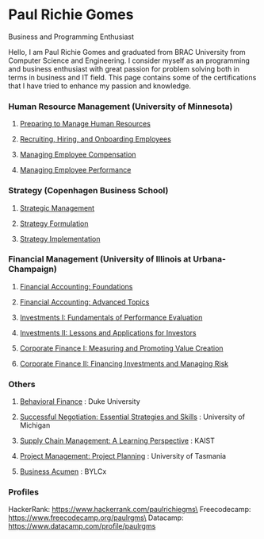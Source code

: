 # Paul Richie Gomes
Business and Programming Enthusiast

​Hello, I am Paul Richie Gomes and graduated from BRAC University from Computer Science and Engineering. I consider myself as an programming and business enthusiast with great passion for problem solving both in terms in business and IT field. This page contains some of the certifications that I have tried to enhance my passion and knowledge.



### Human Resource Management (University of Minnesota)

1. [Preparing to Manage Human Resources](https://www.coursera.org/account/accomplishments/certificate/UAESNU2FNFPD)

2. [Recruiting, Hiring, and Onboarding Employees](https://www.coursera.org/account/accomplishments/certificate/TT267QL94EUB)

3. [Managing Employee Compensation](https://www.coursera.org/account/accomplishments/certificate/4VW9MM7TCBAH)

4. [Managing Employee Performance](https://www.coursera.org/account/accomplishments/certificate/A62Z4X65PAXY)

### Strategy (Copenhagen Business School)

1. [Strategic Management](https://www.coursera.org/account/accomplishments/certificate/XZKABHZA5QZH)

2. [Strategy Formulation](https://www.coursera.org/account/accomplishments/certificate/EZ99BKMMCUW4)

3. [Strategy Implementation](https://www.coursera.org/account/accomplishments/certificate/HT8VSS2XQDEH)

### Financial Management (University of Illinois at Urbana-Champaign)

1. [Financial Accounting: Foundations](https://www.coursera.org/account/accomplishments/certificate/6JHFRRR7JSTR)

2. [Financial Accounting: Advanced Topics](https://www.coursera.org/account/accomplishments/certificate/G53LKYKUUYRK)

3. [Investments I: Fundamentals of Performance Evaluation](https://www.coursera.org/account/accomplishments/certificate/NCNF28E94HKV)

4. [Investments II: Lessons and Applications for Investors](https://www.coursera.org/account/accomplishments/certificate/CENJJFP7KSPV)

5. [Corporate Finance I: Measuring and Promoting Value Creation](https://www.coursera.org/account/accomplishments/certificate/4VBGCWSQU3DT)

6. [Corporate Finance II: Financing Investments and Managing Risk](https://www.coursera.org/account/accomplishments/certificate/F8SXZ7DMWBKJ)

### Others

1. [Behavioral Finance](https://www.coursera.org/account/accomplishments/certificate/B5DX6WHC7KJ8) : Duke University

2. [Successful Negotiation: Essential Strategies and Skills](https://www.coursera.org/account/accomplishments/certificate/JV5HK2F62QY5) : University of Michigan

3. [Supply Chain Management: A Learning Perspective](https://www.coursera.org/account/accomplishments/certificate/XH6CEUR4M6BT) : KAIST

4. [Project Management: Project Planning](https://www.credential.net/f67ca67a-3e09-4d87-ae77-55ed760be5e3#gs.f9fmtw) : University of Tasmania

5. [Business Acumen](https://x.bylc.org/certification/46203) : BYLCx





### Profiles

HackerRank: https://www.hackerrank.com/paulrichiegms\
Freecodecamp: https://www.freecodecamp.org/paulrgms\
Datacamp: https://www.datacamp.com/profile/paulrgms


